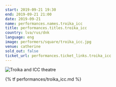 ```yaml
---
start: 2019-09-21 19:30
end: 2019-09-21 21:00
date: 2019-09-21
name: performances.names.troika_icc
title: performances.titles.troika_icc
country: lva/rus/dnk
language: eng
image: performers/square/troika_icc.jpg
venue: catherine
sold_out: false
ticket_url: performances.ticket_links.troika_icc
---
```


<picture>
    <source media="(min-width: 1200px)" srcset="{% asset performers/wide/troika_icc.jpg @path %}">
    <source media="(min-width: 768px)" srcset="{% asset performers/wide/troika_icc.jpg @path %}">
    <img src="{% asset performers/square/troika_icc.jpg @path %}" alt="Troika and ICC theatre">
</picture>

{% tf performances/troika_icc.md %}

